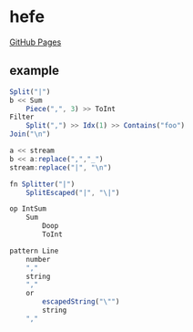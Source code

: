 # hefe

[GitHub Pages](https://mercurywave.github.io/hefe/)

## example

```ts
Split("|")
b << Sum
    Piece(",", 3) >> ToInt
Filter
    Split(",") >> Idx(1) >> Contains("foo")
Join("\n")

a << stream
b << a:replace(",","_")
stream:replace("|", "\n")

fn Splitter("|")
    SplitEscaped("|", "\|")

op IntSum
    Sum
        Doop 
        ToInt

pattern Line
    number
    ","
    string
    ","
    or
        escapedString("\"")
        string
    ","
```